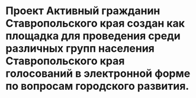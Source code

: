 # Проект Активный гражданин Ставропольского края создан как площадка для проведения среди различных групп населения Ставропольского края голосований в электронной форме по вопросам городского развития.
